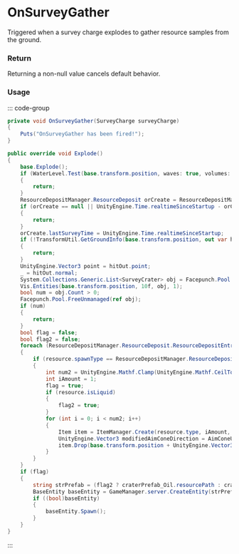 # OnSurveyGather
<Badge type="info" text="Resource"/><Badge type="danger" text="Carbon Compatible"/><Badge type="warning" text="Oxide Compatible"/>
Triggered when a survey charge explodes to gather resource samples from the ground.

### Return
Returning a non-null value cancels default behavior.

### Usage
::: code-group
```csharp [Example]
private void OnSurveyGather(SurveyCharge surveyCharge)
{
	Puts("OnSurveyGather has been fired!");
}
```
```csharp [Source — Assembly-CSharp @ SurveyCharge]
public override void Explode()
{
	base.Explode();
	if (WaterLevel.Test(base.transform.position, waves: true, volumes: true, this))
	{
		return;
	}
	ResourceDepositManager.ResourceDeposit orCreate = ResourceDepositManager.GetOrCreate(base.transform.position);
	if (orCreate == null || UnityEngine.Time.realtimeSinceStartup - orCreate.lastSurveyTime < 10f)
	{
		return;
	}
	orCreate.lastSurveyTime = UnityEngine.Time.realtimeSinceStartup;
	if (!TransformUtil.GetGroundInfo(base.transform.position, out var hitOut, 0.3f, 8388608))
	{
		return;
	}
	UnityEngine.Vector3 point = hitOut.point;
	_ = hitOut.normal;
	System.Collections.Generic.List<SurveyCrater> obj = Facepunch.Pool.Get<System.Collections.Generic.List<SurveyCrater>>();
	Vis.Entities(base.transform.position, 10f, obj, 1);
	bool num = obj.Count > 0;
	Facepunch.Pool.FreeUnmanaged(ref obj);
	if (num)
	{
		return;
	}
	bool flag = false;
	bool flag2 = false;
	foreach (ResourceDepositManager.ResourceDeposit.ResourceDepositEntry resource in orCreate._resources)
	{
		if (resource.spawnType == ResourceDepositManager.ResourceDeposit.surveySpawnType.ITEM && !resource.isLiquid && resource.amount >= 1000)
		{
			int num2 = UnityEngine.Mathf.Clamp(UnityEngine.Mathf.CeilToInt(2.5f / resource.workNeeded * 10f), 0, 5);
			int iAmount = 1;
			flag = true;
			if (resource.isLiquid)
			{
				flag2 = true;
			}
			for (int i = 0; i < num2; i++)
			{
				Item item = ItemManager.Create(resource.type, iAmount, 0uL);
				UnityEngine.Vector3 modifiedAimConeDirection = AimConeUtil.GetModifiedAimConeDirection(20f, UnityEngine.Vector3.up);
				item.Drop(base.transform.position + UnityEngine.Vector3.up * 1f, GetInheritedDropVelocity() + modifiedAimConeDirection * UnityEngine.Random.Range(5f, 10f), UnityEngine.Random.rotation).SetAngularVelocity(UnityEngine.Random.rotation.eulerAngles * 5f);
			}
		}
	}
	if (flag)
	{
		string strPrefab = (flag2 ? craterPrefab_Oil.resourcePath : craterPrefab.resourcePath);
		BaseEntity baseEntity = GameManager.server.CreateEntity(strPrefab, point, UnityEngine.Quaternion.identity);
		if ((bool)baseEntity)
		{
			baseEntity.Spawn();
		}
	}
}

```
:::

